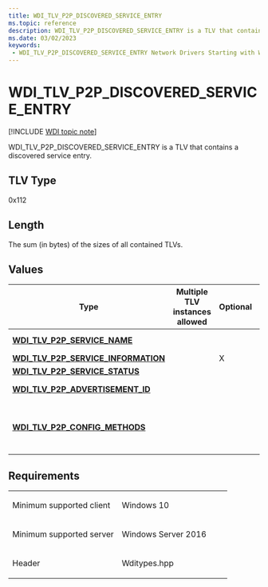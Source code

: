 ```yaml
---
title: WDI_TLV_P2P_DISCOVERED_SERVICE_ENTRY
ms.topic: reference
description: WDI_TLV_P2P_DISCOVERED_SERVICE_ENTRY is a TLV that contains a discovered service entry.
ms.date: 03/02/2023
keywords:
 - WDI_TLV_P2P_DISCOVERED_SERVICE_ENTRY Network Drivers Starting with Windows Vista
---
```


# WDI\_TLV\_P2P\_DISCOVERED\_SERVICE\_ENTRY

[!INCLUDE [WDI topic note](../includes/wdi-version-warning.md)]


WDI\_TLV\_P2P\_DISCOVERED\_SERVICE\_ENTRY is a TLV that contains a discovered service entry.

## TLV Type


0x112

## Length


The sum (in bytes) of the sizes of all contained TLVs.

## Values


| Type                                                                           | Multiple TLV instances allowed | Optional | Description                                                                                                                                                               |
|--------------------------------------------------------------------------------|--------------------------------|----------|---------------------------------------------------------------------------------------------------------------------------------------------------------------------------|
| [**WDI\_TLV\_P2P\_SERVICE\_NAME**](wdi-tlv-p2p-service-name.md)               |                                |          | The name of the service, in UTF-8, up to 255 bytes.                                                                                                                       |
| [**WDI\_TLV\_P2P\_SERVICE\_INFORMATION**](wdi-tlv-p2p-service-information.md) |                                | X        | The Service Information for the service.                                                                                                                                  |
| [**WDI\_TLV\_P2P\_SERVICE\_STATUS**](wdi-tlv-p2p-service-status.md)           |                                |          | The Service Status of the service.                                                                                                                                        |
| [**WDI\_TLV\_P2P\_ADVERTISEMENT\_ID**](wdi-tlv-p2p-advertisement-id.md)       |                                |          | An ID that uniquely identifies the service instance.                                                                                                                      |
| [**WDI\_TLV\_P2P\_CONFIG\_METHODS**](wdi-tlv-p2p-config-methods.md)           |                                |          | The Configuration Methods as defined in [**WDI\_WPS\_CONFIGURATION\_METHOD**](/windows-hardware/drivers/ddi/wditypes/ne-wditypes-_wdi_wps_configuration_method). Only PinDisplay, PinKeypad and WFDS are applicable. |

 

## Requirements

<table>
<colgroup>
<col width="50%" />
<col width="50%" />
</colgroup>
<tbody>
<tr class="odd">
<td><p>Minimum supported client</p></td>
<td><p>Windows 10</p></td>
</tr>
<tr class="even">
<td><p>Minimum supported server</p></td>
<td><p>Windows Server 2016</p></td>
</tr>
<tr class="odd">
<td><p>Header</p></td>
<td>Wditypes.hpp</td>
</tr>
</tbody>
</table>

 

